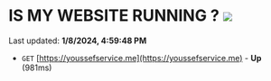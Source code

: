 # IS MY WEBSITE RUNNING ? [![](https://img.shields.io/static/v1?label=Sponsor&message=%E2%9D%A4&logo=GitHub&color=%23fe8e86)](https://github.com/sponsors/<username>)

Last updated: **1/8/2024, 4:59:48 PM**

- `GET` [https://youssefservice.me](https://youssefservice.me) - **Up** (981ms)
